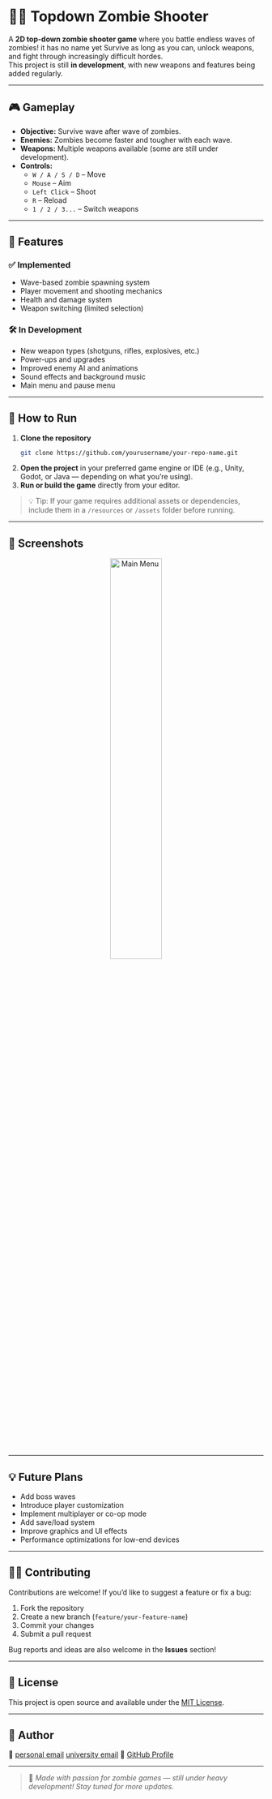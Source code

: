
# 🧟‍♂️ Topdown Zombie Shooter

A **2D top-down zombie shooter game** where you battle endless waves of zombies! it has no name yet 
Survive as long as you can, unlock weapons, and fight through increasingly difficult hordes.  
This project is still **in development**, with new weapons and features being added regularly.

---

## 🎮 Gameplay

- **Objective:** Survive wave after wave of zombies.  
- **Enemies:** Zombies become faster and tougher with each wave.  
- **Weapons:** Multiple weapons available (some are still under development).  
- **Controls:**  
  - `W / A / S / D` – Move  
  - `Mouse` – Aim  
  - `Left Click` – Shoot  
  - `R` – Reload  
  - `1 / 2 / 3...` – Switch weapons  

---

## 🧰 Features

### ✅ Implemented
- Wave-based zombie spawning system  
- Player movement and shooting mechanics  
- Health and damage system  
- Weapon switching (limited selection)

### 🛠️ In Development
- New weapon types (shotguns, rifles, explosives, etc.)  
- Power-ups and upgrades  
- Improved enemy AI and animations  
- Sound effects and background music  
- Main menu and pause menu  

---

## 🚀 How to Run

1. **Clone the repository**
   ```bash
   git clone https://github.com/yourusername/your-repo-name.git


2. **Open the project** in your preferred game engine or IDE
   (e.g., Unity, Godot, or Java — depending on what you’re using).
3. **Run or build the game** directly from your editor.

> 💡 Tip: If your game requires additional assets or dependencies, include them in a `/resources` or `/assets` folder before running.

---

## 📸 Screenshots

<p align="center">
  <img src="assets/Screenshot1.png" alt="Main Menu" width="45%">
</p>

---

## 💡 Future Plans

* Add boss waves
* Introduce player customization
* Implement multiplayer or co-op mode
* Add save/load system
* Improve graphics and UI effects
* Performance optimizations for low-end devices

---

## 🧑‍💻 Contributing

Contributions are welcome!
If you’d like to suggest a feature or fix a bug:

1. Fork the repository
2. Create a new branch (`feature/your-feature-name`)
3. Commit your changes
4. Submit a pull request

Bug reports and ideas are also welcome in the **Issues** section!

---

## 📝 License

This project is open source and available under the [MIT License](LICENSE).

---

## 👤 Author
📧 [personal email](crapeling29@gmai.com)
    [university email](ahron.badili@bisu.edu.ph)
🐙 [GitHub Profile](https://github.com/mo-rale)

---

> 🎯 *Made with passion for zombie games — still under heavy development! Stay tuned for more updates.*


